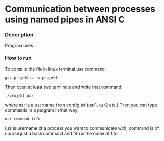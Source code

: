 # Communication between processes using named pipes in ANSI C
### Description
Program uses 

### How to run
To compile the file in linux terminal use command:
```
gcc projekt.c -o projekt
```
Then open at least two terminals and write that command:
```
./projekt usr
```
where usr is a username from config.txt (usr1, usr2 etc.)
Then you can type commands in a program in that way:
```
usr command fifo
```
usr is username of a process you want to communicate with, command is of course just a bash command and fifo is the name of fifo
